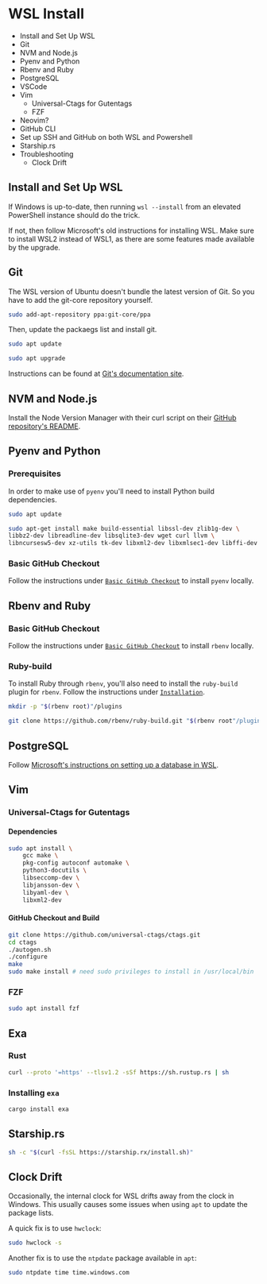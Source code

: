 # WSL Install

* Install and Set Up WSL
* Git
* NVM and Node.js
* Pyenv and Python
* Rbenv and Ruby
* PostgreSQL
* VSCode
* Vim
    * Universal-Ctags for Gutentags
    * FZF
* Neovim?
* GitHub CLI
* Set up SSH and GitHub on both WSL and Powershell
* Starship.rs
* Troubleshooting
    * Clock Drift

## Install and Set Up WSL

If Windows is up-to-date, then running `wsl --install` from an elevated
PowerShell instance should do the trick.

If not, then follow Microsoft's old instructions for installing WSL. Make sure
to install WSL2 instead of WSL1, as there are some features made available by
the upgrade.

## Git

The WSL version of Ubuntu doesn't bundle the latest version of Git.
So you have to add the git-core repository yourself.

```sh
sudo add-apt-repository ppa:git-core/ppa
```

Then, update the packaegs list and install git.

```sh
sudo apt update
```

```sh
sudo apt upgrade
```

Instructions can be found at [Git's documentation site][git-docs].

[git-docs]: https://git-scm.com/download/linux

## NVM and Node.js

Install the Node Version Manager with their curl script on their [GitHub
repository's README][nvm-sh].

[nvm-sh]: https://github.com/nvm-sh/nvm

## Pyenv and Python

### Prerequisites

In order to make use of `pyenv` you'll need to install Python build
dependencies.

```sh
sudo apt update
```

```sh
sudo apt-get install make build-essential libssl-dev zlib1g-dev \
libbz2-dev libreadline-dev libsqlite3-dev wget curl llvm \
libncursesw5-dev xz-utils tk-dev libxml2-dev libxmlsec1-dev libffi-dev liblzma-dev
```

### Basic GitHub Checkout

Follow the instructions under [`Basic GitHub Checkout`][basic-github-checkout] to install `pyenv`
locally.

[basic-github-checkout]: https://github.com/pyenv/pyenv#basic-github-checkout

## Rbenv and Ruby

### Basic GitHub Checkout

Follow the instructions under [`Basic GitHub Checkout`][rbenv-github-checkout]
to install `rbenv` locally.

[rbenv-github-checkout]: https://github.com/rbenv/rbenv#basic-github-checkout

### Ruby-build

To install Ruby through `rbenv`, you'll also need to install the `ruby-build`
plugin for `rbenv`. Follow the instructions under [`Installation`][ruby-build].

```sh
mkdir -p "$(rbenv root)"/plugins
```

```sh
git clone https://github.com/rbenv/ruby-build.git "$(rbenv root"/plugins/ruby-build
```

[ruby-build]: https://github.com/rbenv/ruby-build#installation

## PostgreSQL

Follow [Microsoft's instructions on setting up a database in
WSL][wsl-databases].

[wsl-databases]: https://docs.microsoft.com/en-us/windows/wsl/tutorials/wsl-database#install-postgresql

## Vim

### Universal-Ctags for Gutentags

#### Dependencies

```sh
sudo apt install \
    gcc make \
    pkg-config autoconf automake \
    python3-docutils \
    libseccomp-dev \
    libjansson-dev \
    libyaml-dev \
    libxml2-dev
```

#### GitHub Checkout and Build

```sh
git clone https://github.com/universal-ctags/ctags.git
cd ctags
./autogen.sh
./configure
make
sudo make install # need sudo privileges to install in /usr/local/bin
```

### FZF

```sh
sudo apt install fzf
```

## Exa

### Rust

```sh
curl --proto '=https' --tlsv1.2 -sSf https://sh.rustup.rs | sh
```

### Installing `exa`

```sh
cargo install exa
```

## Starship.rs

```sh
sh -c "$(curl -fsSL https://starship.rx/install.sh)"
```

## Clock Drift

Occasionally, the internal clock for WSL drifts away from the clock in Windows.
This usually causes some issues when using `apt` to update the package lists.

A quick fix is to use `hwclock`:

```sh
sudo hwclock -s
```

Another fix is to use the `ntpdate` package available in `apt`:

```sh
sudo ntpdate time time.windows.com
```
